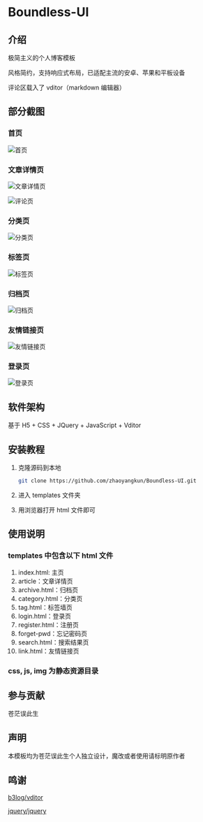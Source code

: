 # Boundless-UI

## 介绍

极简主义的个人博客模板

风格简约，支持响应式布局，已适配主流的安卓、苹果和平板设备

评论区载入了 vditor（markdown 编辑器）

## 部分截图

### 首页

![首页](https://i.loli.net/2020/05/16/Qa8SwhRCyNLUGe3.png)

### 文章详情页

![文章详情页](https://i.loli.net/2020/05/16/pVI5t2TfeKCWSir.png)

![评论页](https://i.loli.net/2020/05/16/4Xbmgr61utPWyvG.png)

### 分类页

![分类页](https://i.loli.net/2020/05/16/goxWuCARvQ1nBp7.png)

### 标签页

![标签页](https://i.loli.net/2020/05/16/3wbAX2hli9VFj4f.png)

### 归档页

![归档页](https://i.loli.net/2020/05/16/l74tzj8H2KxTdMp.png)

### 友情链接页

![友情链接页](https://i.loli.net/2020/05/16/kuKdmvBhVo49bLp.png)

### 登录页

![登录页](https://i.loli.net/2020/05/16/mCHg9pXfWoYn1ec.png)

## 软件架构

基于 H5 + CSS + JQuery + JavaScript + Vditor

## 安装教程

1. 克隆源码到本地

    ```bash
    git clone https://github.com/zhaoyangkun/Boundless-UI.git
    ```

2. 进入 templates 文件夹

3. 用浏览器打开 html 文件即可

## 使用说明

### templates 中包含以下 html 文件

1. index.html: 主页
2. article：文章详情页
3. archive.html：归档页
4. category.html：分类页
5. tag.html：标签墙页
6. login.html：登录页
7. register.html：注册页
8. forget-pwd：忘记密码页
9. search.html：搜索结果页
10. link.html：友情链接页

### css, js, img 为静态资源目录

## 参与贡献

苍茫误此生

## 声明

本模板均为苍茫误此生个人独立设计，魔改或者使用请标明原作者

## 鸣谢

[b3log/vditor](https://github.com/b3log/vditor)

[jquery/jquery](https://github.com/jquery/jquery)









